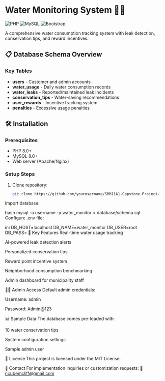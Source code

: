 # Water Monitoring System 🚰💧

![PHP](https://img.shields.io/badge/PHP-8.0+-777BB4?logo=php&logoColor=white)
![MySQL](https://img.shields.io/badge/MySQL-8.0+-4479A1?logo=mysql&logoColor=white)
![Bootstrap](https://img.shields.io/badge/Bootstrap-5.2+-7952B3?logo=bootstrap&logoColor=white)

A comprehensive water consumption tracking system with leak detection, conservation tips, and reward incentives.

## 📋 Database Schema Overview

### Key Tables
- **users** - Customer and admin accounts
- **water_usage** - Daily water consumption records
- **water_leaks** - Reported/maintained leak incidents
- **conservation_tips** - Water-saving recommendations
- **user_rewards** - Incentive tracking system
- **penalties** - Excessive usage penalties

## 🛠️ Installation

### Prerequisites
- PHP 8.0+
- MySQL 8.0+
- Web server (Apache/Nginx)

### Setup Steps
1. Clone repository:
   ```bash
   git clone https://github.com/yourusername/SRM11A1-Capstone-Project-Water-monitor-PHP.git
Import database:

bash
mysql -u username -p water_monitor < database/schema.sql
Configure .env file:

ini
DB_HOST=localhost
DB_NAME=water_monitor
DB_USER=root
DB_PASS=
🌟 Key Features
Real-time water usage tracking

AI-powered leak detection alerts

Personalized conservation tips

Reward point incentive system

Neighborhood consumption benchmarking

Admin dashboard for municipality staff

🧑‍💻 Admin Access
Default admin credentials:

Username: admin

Password: Admin@123

📊 Sample Data
The database comes pre-loaded with:

10 water conservation tips

System configuration settings

Sample admin user

📜 License
This project is licensed under the MIT License.

📧 Contact
For implementation inquiries or customization requests:
📩 ncubemcliff@gmail.com

